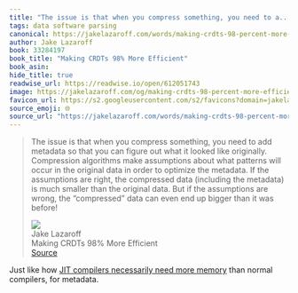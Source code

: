 ```yaml
---
title: "The issue is that when you compress something, you need to a..."
tags: data software parsing
canonical: https://jakelazaroff.com/words/making-crdts-98-percent-more-efficient/
author: Jake Lazaroff
book: 33284197
book_title: "Making CRDTs 98% More Efficient"
book_asin: 
hide_title: true
readwise_url: https://readwise.io/open/612051743
image: https://jakelazaroff.com/og/making-crdts-98-percent-more-efficient.png
favicon_url: https://s2.googleusercontent.com/s2/favicons?domain=jakelazaroff.com
source_emoji: 🌐
source_url: "https://jakelazaroff.com/words/making-crdts-98-percent-more-efficient/#:~:text=The%20issue%20is,it%20was%20before%21"
---
```


> The issue is that when you compress something, you need to add metadata so that you can figure out what it looked like originally. Compression algorithms make assumptions about what patterns will occur in the original data in order to optimize the metadata. If the assumptions are right, the compressed data (including the metadata) is much smaller than the original data. But if the assumptions are wrong, the “compressed” data can even end up bigger than it was before!
> <div class="quoteback-footer"><div class="quoteback-avatar"><img class="mini-favicon" src="https://s2.googleusercontent.com/s2/favicons?domain=jakelazaroff.com"></div><div class="quoteback-metadata"><div class="metadata-inner"><span style="display:none">FROM:</span><div aria-label="Jake Lazaroff" class="quoteback-author"> Jake Lazaroff</div><div aria-label="Making CRDTs 98% More Efficient" class="quoteback-title"> Making CRDTs 98% More Efficient</div></div></div><div class="quoteback-backlink"><a target="_blank" aria-label="go to the full text of this quotation" rel="noopener" href="https://jakelazaroff.com/words/making-crdts-98-percent-more-efficient/#:~:text=The%20issue%20is,it%20was%20before%21" class="quoteback-arrow"> Source</a></div></div>

Just like how [JIT compilers necessarily need more memory](https://notes.joshbeckman.org/notes/458555969) than normal compilers, for metadata.